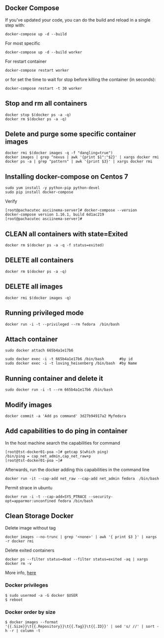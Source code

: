 ## Docker Compose

If you've updated your code, you can do the build and reload in a single step with:
	
	docker-compose up -d --build

For most specific 

	docker-compose up -d --build worker

For restart container

	docker-compose restart worker

or for set the time to wait for stop before killing the container (in seconds):

	docker-compose restart -t 30 worker


## Stop and rm all containers
```
docker stop $(docker ps -a -q)
docker rm $(docker ps -a -q)
```

## Delete and purge some specific container images   
```
docker rmi $(docker images -q -f "dangling=true")
docker images | grep ^nexus | awk '{print $1":"$2}' | xargs docker rmi
docker ps -a | grep "pattern" | awk '{print $3}' | xargs docker rmi
```

## Installing docker-compose on Centos 7

```
sudo yum install -y python-pip python-devel
sudo pip install docker-compose
```
Verify
```
[root@pachacutec asciinema-server]# docker-compose --version
docker-compose version 1.16.1, build 6d1ac219
[root@pachacutec asciinema-server]#
```
## CLEAN all containers with state=Exited
```
docker rm $(docker ps -a -q -f status=exited)
````

## DELETE all containers
```
docker rm $(docker ps -a -q)
```

## DELETE all images
```
docker rmi $(docker images -q)
```

## Running privileged mode

```
docker run -i -t --privileged --rm fedora  /bin/bash
```

## Attach container

```
sudo docker attach 665b4a1e17b6
```

```
sudo docker exec -i -t 665b4a1e17b6 /bin/bash       #by id
sudo docker exec -i -t loving_heisenberg /bin/bash  #by Name
```

## Running container and delete it

```
sudo docker run -i -t --rm 665b4a1e17b6 /bin/bash
```

## Modify images

```
docker commit -a 'Add ps command' 3d27b94917a2 Myfedora
```

## Add capabilities to do ping in container

In the host machine search the capabilities for command
```
[root@tst-docker01-poa ~]# getcap $(which ping)
/bin/ping = cap_net_admin,cap_net_raw+p
[root@tst-docker01-poa ~]#
```

Afterwards, run the docker adding this capabilities in the command line
```
docker run -it --cap-add net_raw --cap-add net_admin fedora  /bin/bash
```

Permit strace in ubuntu
```
docker run -i -t --cap-add=SYS_PTRACE --security-opt=apparmor:unconfined fedora /bin/bash 
```

## Clean Storage Docker

Delete image without tag
```
docker images --no-trunc | grep '<none>' | awk '{ print $3 }' | xargs -r docker rmi
```
Delete exited containers
```
docker ps --filter status=dead --filter status=exited -aq | xargs docker rm -v
```

More info, [here](https://lebkowski.name/docker-volumes/)


### Docker privileges 

```shell
$ sudo usermod -a -G docker $USER
$ reboot
```


### Docker order by size

```shell 
$ docker images --format '{{.Size}}\t{{.Repository}}\t{{.Tag}}\t{{.ID}}' | sed 's/ //' | sort -h -r | column -t
```
